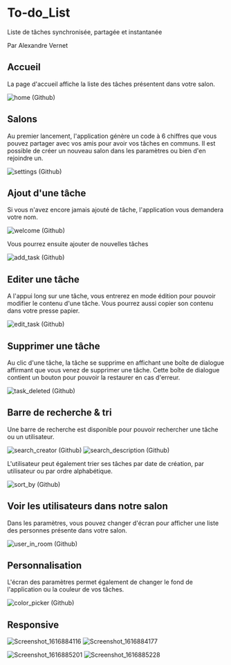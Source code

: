 # To-do_List
Liste de tâches synchronisée, partagée et instantanée

Par Alexandre Vernet

## Accueil
La page d'accueil affiche la liste des tâches présentent dans votre salon.

![home (Github)](https://user-images.githubusercontent.com/72151831/119833328-5102ad80-beff-11eb-8393-4298a0ec58f1.jpg)


## Salons

Au premier lancement, l'application génère un code à 6 chiffres que vous pouvez partager avec vos amis pour avoir vos tâches en communs. 
Il est possible de créer un nouveau salon dans les paramètres ou bien d'en rejoindre un.

![settings (Github)](https://user-images.githubusercontent.com/72151831/119833333-519b4400-beff-11eb-926c-f87dbc01d28e.jpg)



## Ajout d'une tâche
Si vous n'avez encore jamais ajouté de tâche, l'application vous demandera votre nom.

![welcome (Github)](https://user-images.githubusercontent.com/72151831/119833339-5233da80-beff-11eb-8083-2951c5e32944.jpg)


Vous pourrez ensuite ajouter de nouvelles tâches

![add_task (Github)](https://user-images.githubusercontent.com/72151831/119833323-506a1700-beff-11eb-8bc0-50a80a3be6a8.jpg)



## Editer une tâche
A l'appui long sur une tâche, vous entrerez en mode édition pour pouvoir modifier le contenu d'une tâche. Vous pourrez aussi copier son contenu dans votre presse papier.


![edit_task (Github)](https://user-images.githubusercontent.com/72151831/119833326-5102ad80-beff-11eb-83f3-4dc22c7e1bcf.jpg)



## Supprimer une tâche
Au clic d'une tâche, la tâche se supprime en affichant une boîte de dialogue affirmant que vous venez de supprimer une tâche. 
Cette boîte de dialogue contient un bouton pour pouvoir la restaurer en cas d'erreur.


![task_deleted (Github)](https://user-images.githubusercontent.com/72151831/119833336-5233da80-beff-11eb-8522-70714c41b393.jpg)



## Barre de recherche & tri
Une barre de recherche est disponible pour pouvoir rechercher une tâche ou un utilisateur.


![search_creator (Github)](https://user-images.githubusercontent.com/72151831/119833329-519b4400-beff-11eb-885a-8ee400ef09c6.jpg)
![search_description (Github)](https://user-images.githubusercontent.com/72151831/119833331-519b4400-beff-11eb-8c15-49aa1f713fc9.jpg)


L'utilisateur peut également trier ses tâches par date de création, par utilisateur ou par ordre alphabétique.


![sort_by (Github)](https://user-images.githubusercontent.com/72151831/119833975-d7b78a80-beff-11eb-8c20-d59e8f4a41e2.jpg)



## Voir les utilisateurs dans notre salon
Dans les paramètres, vous pouvez changer d'écran pour afficher une liste des personnes présente dans votre salon.


![user_in_room (Github)](https://user-images.githubusercontent.com/72151831/119833337-5233da80-beff-11eb-9a53-3031a2540b2c.jpg)



## Personnalisation
L'écran des paramètres permet également de changer le fond de l'application ou la couleur de vos tâches.

![color_picker (Github)](https://user-images.githubusercontent.com/72151831/119833325-5102ad80-beff-11eb-91a6-44256ba1b045.jpg)



## Responsive

![Screenshot_1616884116](https://user-images.githubusercontent.com/72151831/112861081-c21b1580-90b4-11eb-84fc-4383ea4b6cda.png)
![Screenshot_1616884177](https://user-images.githubusercontent.com/72151831/112861078-c1827f00-90b4-11eb-9804-85a9ac0f746f.png)

![Screenshot_1616885201](https://user-images.githubusercontent.com/72151831/112861170-d95a0300-90b4-11eb-845c-25ae948e2f3c.png)
![Screenshot_1616885228](https://user-images.githubusercontent.com/72151831/112861173-d9f29980-90b4-11eb-9a59-ee4be618d8c5.png)
